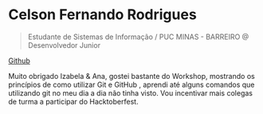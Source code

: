 # Celson Fernando Rodrigues

> Estudante de Sistemas de Informação / PUC MINAS - BARREIRO @ Desenvolvedor Junior

[Github](https://github.com/CelsonF)

Muito obrigado Izabela & Ana, gostei bastante do Workshop, mostrando os princípios de como utilizar Git e GitHub , aprendi até alguns comandos que utilizando git no meu dia a dia não tinha visto. Vou incentivar mais colegas de turma a participar do Hacktoberfest.